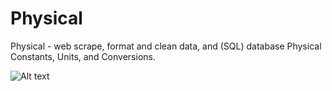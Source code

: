 # Physical
Physical - web scrape, format and clean data, and (SQL) database Physical Constants, Units, and Conversions.  

![Alt text](/img.jpg?raw=true "Optional Title")


